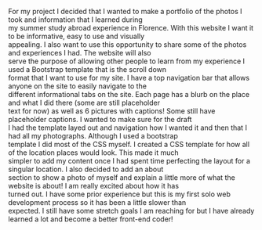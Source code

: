 For my project I decided that I wanted to make a portfolio of the photos I took and information that I learned during  
my summer study abroad experience in Florence. With this website I want it to be informative, easy to use and visually  
appealing. I also want to use this opportunity to share some of the photos and experiences I had. The website will also  
serve the purpose of allowing other people to learn from my experience I used a Bootstrap template that is the scroll down  
format that I want to use for my site. I have a top navigation bar that allows anyone on the site to easily navigate to the  
different informational tabs on the site. Each page has a blurb on the place and what I did there (some are still placeholder  
text for now) as well as 6 pictures with captions! Some still have placeholder captions. I wanted to make sure for the draft  
I had the template layed out and navigation how I wanted it and then that I had all my photographs. Although I used a bootstrap  
template I did most of the CSS myself. I created a CSS template for how all of the location places would look. This made it much  
simpler to add my content once I had spent time perfecting the layout for a singular location. I also decided to add an about  
section to show a photo of myself and explain a little more of what the website is about! I am really excited about how it has  
turned out. I have some prior experience but this is my first solo web development process so it has been a little slower than  
expected. I still have some stretch goals I am reaching for but I have already learned a lot and become a better front-end coder!
